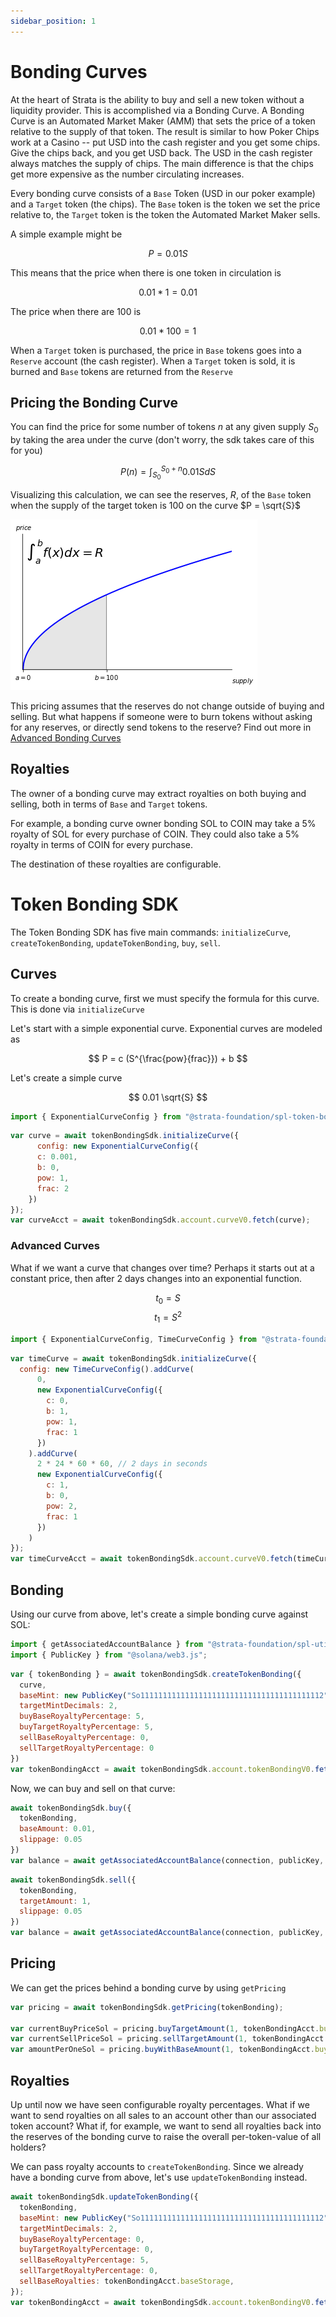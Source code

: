 ```yaml
---
sidebar_position: 1
---
```


# Bonding Curves

At the heart of Strata is the ability to buy and sell a new token without a liquidity provider. This is accomplished via a Bonding Curve. A Bonding Curve is an Automated Market Maker (AMM) that sets the price of a token relative to the supply of that token. The result is similar to how Poker Chips work at a Casino -- put USD into the cash register and you get some chips. Give the chips back, and you get USD back. The USD in the cash register always matches the supply of chips. The main difference is that the chips get more expensive as the number circulating increases.

Every bonding curve consists of a `Base` Token (USD in our poker example) and a `Target` token (the chips). The `Base` token is the token we set the price relative to, the `Target` token is the token the Automated Market Maker sells.

A simple example might be

$$
P = 0.01 S
$$

This means that the price when there is one token in circulation is
        
$$
0.01 * 1 = 0.01
$$

The price when there are 100 is

$$
0.01 * 100 = 1
$$

When a `Target` token is purchased, the price in `Base` tokens goes into a `Reserve` account (the cash register). When a `Target` token is sold, it is burned and `Base` tokens are returned from the `Reserve`

## Pricing the Bonding Curve  

You can find the price for some number of tokens $n$ at any given supply $S_0$ by taking the area under the curve (don't worry, the sdk takes care of this for you)

$$
P(n) = \int_{S_0}^{S_0 + n} 0.01 S dS
$$

Visualizing this calculation, we can see the reserves, $R$, of the `Base` token when the supply of the target token is $100$ on the curve $P = \sqrt{S}$

![Visualization](./visualization.png)

This pricing assumes that the reserves do not change outside of buying and selling. But what happens if someone were to burn tokens without asking for any reserves, or directly send tokens to the reserve? Find out more in [Advanced Bonding Curves](./advanced_bonding_curves)

## Royalties

The owner of a bonding curve may extract royalties on both buying and selling, both in terms of `Base` and `Target` tokens.

For example, a bonding curve owner bonding SOL to COIN may take a 5% royalty of SOL for every purchase of COIN. They could also take a 5% royalty in terms of COIN for every purchase.

The destination of these royalties are configurable.

# Token Bonding SDK

The Token Bonding SDK has five main commands: `initializeCurve`, `createTokenBonding`, `updateTokenBonding`, `buy`, `sell`.

## Curves

To create a bonding curve, first we must specify the formula for this curve. This is done via `initializeCurve`

Let's start with a simple exponential curve. Exponential curves are modeled as

$$
P = c (S^{\frac{pow}{frac}}) + b
$$

Let's create a simple curve

$$
0.01 \sqrt{S}
$$

```js
import { ExponentialCurveConfig } from "@strata-foundation/spl-token-bonding";
```

```js async name=curve
var curve = await tokenBondingSdk.initializeCurve({
      config: new ExponentialCurveConfig({
      c: 0.001,
      b: 0,
      pow: 1,
      frac: 2
    })
});
var curveAcct = await tokenBondingSdk.account.curveV0.fetch(curve);
```

### Advanced Curves

What if we want a curve that changes over time? Perhaps it starts out at a constant price, then after 2 days changes into an exponential function.

$$
t_0 = S
$$
$$
t_1 = S^2
$$

```js
import { ExponentialCurveConfig, TimeCurveConfig } from "@strata-foundation/spl-token-bonding";
```

```js async
var timeCurve = await tokenBondingSdk.initializeCurve({
  config: new TimeCurveConfig().addCurve(
      0,
      new ExponentialCurveConfig({
        c: 0,
        b: 1,
        pow: 1,
        frac: 1
      })
    ).addCurve(
      2 * 24 * 60 * 60, // 2 days in seconds
      new ExponentialCurveConfig({
        c: 1,
        b: 0,
        pow: 2,
        frac: 1
      })
    )
});
var timeCurveAcct = await tokenBondingSdk.account.curveV0.fetch(timeCurve);
```

## Bonding

Using our curve from above, let's create a simple bonding curve against SOL:

```js
import { getAssociatedAccountBalance } from "@strata-foundation/spl-utils";
import { PublicKey } from "@solana/web3.js";
```

```js async name=bonding deps=curve
var { tokenBonding } = await tokenBondingSdk.createTokenBonding({
  curve,
  baseMint: new PublicKey("So11111111111111111111111111111111111111112"),
  targetMintDecimals: 2,
  buyBaseRoyaltyPercentage: 5,
  buyTargetRoyaltyPercentage: 5,
  sellBaseRoyaltyPercentage: 0,
  sellTargetRoyaltyPercentage: 0
})
var tokenBondingAcct = await tokenBondingSdk.account.tokenBondingV0.fetch(tokenBonding);
```

Now, we can buy and sell on that curve:

```js async name=buy deps=bonding
await tokenBondingSdk.buy({
  tokenBonding,
  baseAmount: 0.01,
  slippage: 0.05
})
var balance = await getAssociatedAccountBalance(connection, publicKey, tokenBondingAcct.targetMint);
```

```js async name=sell deps=buy
await tokenBondingSdk.sell({
  tokenBonding,
  targetAmount: 1,
  slippage: 0.05
})
var balance = await getAssociatedAccountBalance(connection, publicKey, tokenBondingAcct.targetMint);
```

## Pricing

We can get the prices behind a bonding curve by using `getPricing`


```js async name=pricing deps=bonding,buy
var pricing = await tokenBondingSdk.getPricing(tokenBonding);

var currentBuyPriceSol = pricing.buyTargetAmount(1, tokenBondingAcct.buyBaseRoyaltyPercentage, tokenBondingAcct.buyTargetRoyaltyPercentage);
var currentSellPriceSol = pricing.sellTargetAmount(1, tokenBondingAcct.buyBaseRoyaltyPercentage, tokenBondingAcct.buyTargetRoyaltyPercentage);
var amountPerOneSol = pricing.buyWithBaseAmount(1, tokenBondingAcct.buyBaseRoyaltyPercentage, tokenBondingAcct.buyTargetRoyaltyPercentage);
```

## Royalties

Up until now we have seen configurable royalty percentages. What if we want to send royalties on all sales to an account other than our associated token account? What if, for example, we want to send all royalties back into the reserves of the bonding curve to raise the overall per-token-value of all holders?

We can pass royalty accounts to `createTokenBonding`. Since we already have a bonding curve from above, let's use `updateTokenBonding` instead.


```js async name=royalties deps=bonding
await tokenBondingSdk.updateTokenBonding({
  tokenBonding,
  baseMint: new PublicKey("So11111111111111111111111111111111111111112"),
  targetMintDecimals: 2,
  buyBaseRoyaltyPercentage: 0,
  buyTargetRoyaltyPercentage: 0,
  sellBaseRoyaltyPercentage: 5,
  sellTargetRoyaltyPercentage: 0,
  sellBaseRoyalties: tokenBondingAcct.baseStorage,
});
var tokenBondingAcct = await tokenBondingSdk.account.tokenBondingV0.fetch(tokenBonding);
```
